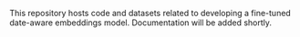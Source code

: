 This repository hosts code and datasets related to developing a fine-tuned date-aware embeddings model. Documentation will be added shortly.
